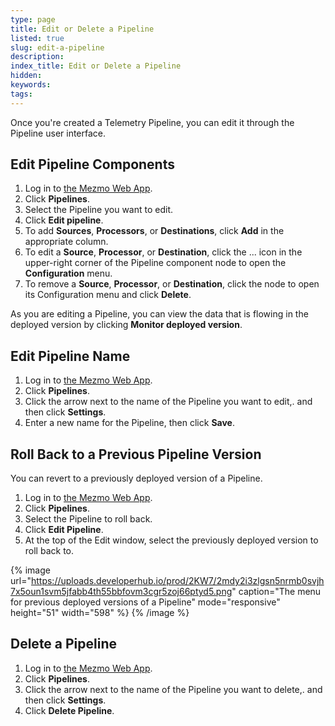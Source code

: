 ```yaml
---
type: page
title: Edit or Delete a Pipeline
listed: true
slug: edit-a-pipeline
description: 
index_title: Edit or Delete a Pipeline
hidden: 
keywords: 
tags: 
---
```


Once you're created a Telemetry Pipeline, you can edit it through the Pipeline user interface.

## Edit Pipeline Components

1. Log in to [the Mezmo Web App](https://app.mezmo.com/).
2. Click **Pipelines**.
3. Select the Pipeline you want to edit.
4. Click **Edit pipeline**.
5. To add **Sources**, **Processors**, or **Destinations**, click **Add** in the appropriate column.
6. To edit a **Source**, **Processor**, or **Destination**, click the ... icon in the upper-right corner of the Pipeline component node to open the **Configuration** menu.
7. To remove a **Source**, **Processor**, or **Destination**, click the node to open its Configuration menu and click **Delete**.

As you are editing a Pipeline, you can view the data that is flowing in the deployed version by clicking **Monitor deployed version**.

## Edit Pipeline Name

1. Log in to [the Mezmo Web App](https://app.mezmo.com/).
2. Click **Pipelines**.
3. Click the arrow next to the name of the Pipeline you want to edit,. and then click **Settings**.
4. Enter a new name for the Pipeline, then click **Save**. 

## Roll Back to a Previous Pipeline Version

You can revert to a previously deployed version of a Pipeline. 

1. Log in to [the Mezmo Web App](https://app.mezmo.com/).
2. Click **Pipelines**.
3. Select the Pipeline to roll back.
4. Click **Edit Pipeline**.
5. At the top of the Edit window, select the previously deployed version to roll back to. 

{% image url="https://uploads.developerhub.io/prod/2KW7/2mdy2i3zlgsn5nrmb0svjh7x5oun1svm5jfabb4th55bbfovm3cgr5zoj66ptyd5.png" caption="The menu for previous deployed versions of a Pipeline" mode="responsive" height="51" width="598" %}
{% /image %}

## Delete a Pipeline

1. Log in to [the Mezmo Web App](https://app.mezmo.com/).
2. Click **Pipelines**.
3. Click the arrow next to the name of the Pipeline you want to delete,. and then click **Settings**.
4. Click **Delete Pipeline**.